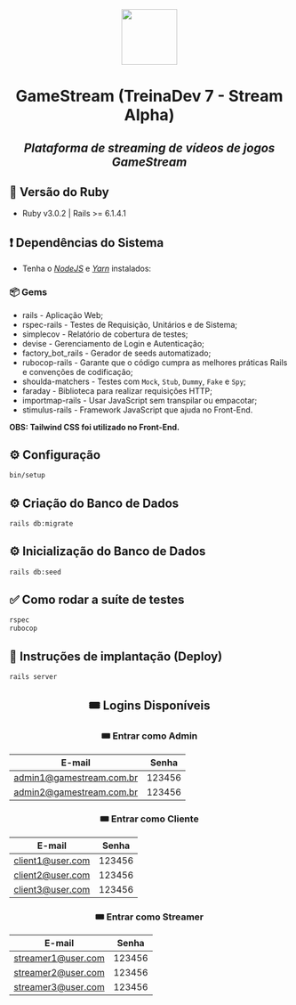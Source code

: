 <div align="center">

<img src="https://img.icons8.com/nolan/36/millenium-eye.png" width="100">

# GameStream (TreinaDev 7 - Stream Alpha)

## *Plataforma de streaming de vídeos de jogos GameStream*

</div>

## 💎 Versão do Ruby

- Ruby v3.0.2 | Rails >= 6.1.4.1

## ❗ Dependências do Sistema

- Tenha o [_NodeJS_](https://nodejs.org/en/) e [_Yarn_](https://classic.yarnpkg.com/lang/en/docs/install) instalados:

### 📦 Gems

- rails - Aplicação Web;
- rspec-rails - Testes de Requisição, Unitários e de Sistema;
- simplecov - Relatório de cobertura de testes;
- devise - Gerenciamento de Login e Autenticação;
- factory_bot_rails - Gerador de seeds automatizado;
- rubocop-rails - Garante que o código cumpra as melhores práticas Rails e convenções de codificação;
- shoulda-matchers - Testes com `Mock`, `Stub`, `Dummy`, `Fake` e `Spy`;
- faraday - Biblioteca para realizar requisições HTTP;
- importmap-rails - Usar JavaScript sem transpilar ou empacotar;
- stimulus-rails - Framework JavaScript que ajuda no Front-End.

**OBS: Tailwind CSS foi utilizado no Front-End.**

## ⚙️ Configuração

```sh
bin/setup
```

## ⚙️ Criação do Banco de Dados

```sh
rails db:migrate
```

## ⚙️ Inicialização do Banco de Dados

```sh
rails db:seed
```

## ✅ Como rodar a suíte de testes

```sh
rspec
rubocop
```

## 🚀 Instruções de implantação (Deploy)

```sh
rails server
```
<div align="center">

## 🎟️ Logins Disponíveis

### 🎟️ Entrar como Admin

| E-mail                   | Senha    |
| :----------------------: | :------: |
| admin1@gamestream.com.br | 123456   |
| admin2@gamestream.com.br | 123456   |

### 🎟️ Entrar como Cliente

| E-mail           | Senha    |
| :--------------: | :------: |
| client1@user.com | 123456   |
| client2@user.com | 123456   |
| client3@user.com | 123456   |

### 🎟️ Entrar como Streamer

| E-mail             | Senha    |
| :----------------: | :------: |
| streamer1@user.com | 123456   |
| streamer2@user.com | 123456   |
| streamer3@user.com | 123456   |

</div>
